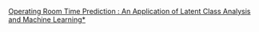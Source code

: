 [Operating Room Time Prediction : An Application of Latent Class Analysis and Machine Learning*](https://qi.tc/qi/114143)